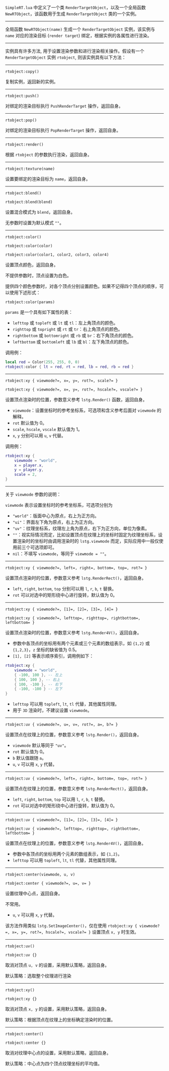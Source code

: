 `SimpleRT.lua` 中定义了一个类 `RenderTargetObject`，以及一个全局函数 `NewRTObject`，该函数用于生成 `RenderTargetObject` 类的一个实例。

---

全局函数 `NewRTObject(name)` 生成一个 `RenderTargetObject` 实例，该实例与 `name` 对应的渲染目标 (`render target`) 绑定，根据实例的各属性进行渲染。

---

实例具有许多方法, 用于设置渲染参数和进行渲染相关操作。假设有一个 `RenderTargetObject` 实例 `rtobject`, 则该实例具有以下方法：

---

`rtobject:copy()`

复制实例，返回新的实例。

---

`rtobject:push()`

对绑定的渲染目标执行 `PushRenderTarget` 操作，返回自身。

---

`rtobject:pop()`

对绑定的渲染目标执行 `PopRenderTarget` 操作，返回自身。

---

`rtobject:render()`

根据 `rtobject` 的参数执行渲染，返回自身。

---

`rtobject:texture(name)`

设置要绑定的渲染目标为 `name`，返回自身。

---

`rtobject:blend()`

`rtobject:blend(blend)`

设置混合模式为 `blend`，返回自身。

无参数时设置为默认模式 `""`。

---

`rtobject:color()`

`rtobject:color(color)`

`rtobject:color(color1, color2, color3, color4)`

设置顶点颜色，返回自身。

不提供参数时，顶点设置为白色。

提供四个颜色参数时，对各个顶点分别设置颜色。如果不记得四个顶点的顺序，可以使用下述形式：

`rtobject:color(params)`

`params` 是一个具有如下属性的表：

- `lefttop` 或 `topleft` 或 `lt` 或 `tl`：左上角顶点的颜色。
- `righttop` 或 `topright` 或 `rt` 或 `tr`：右上角顶点的颜色。
- `rightbottom` 或 `bottomright` 或 `rb` 或 `br`：右下角顶点的颜色。
- `leftbottom` 或 `bottomleft` 或 `lb` 或 `bl`：左下角顶点的颜色。

调用例：
```lua
local red = Color(255, 255, 0, 0)
rtobject:color { lt = red, rt = red, lb = red, rb = red }
```

---

`rtobject:xy { viewmode?=, x=, y=, rot?=, scale?= }`

`rtobject:xy { viewmode?=, x=, y=, rot?=, hscale?=, vscale?= }`

设置顶点渲染时的位置，参数意义参考 `lstg.Render()` 函数，返回自身。

- `viewmode`：设置坐标时的参考坐标系，可选项和含义参考后面对 `viewmode` 的解释。
- `rot` 默认值为 0。
- `scale`, `hscale`, `vscale` 默认值为 1。
- `x`, `y` 分别可以用 `u`, `v` 代替。

调用例：
```lua
rtobject:xy {
    viewmode = "world",
    x = player.x,
    y = player.y,
    scale = 2,
}
```

---

关于 `viewmode` 参数的说明：

`viewmode` 表示设置坐标时的参考坐标系，可选项分别为

- `"world"`：版面中心为原点，右上为正方向。
- `"ui"`：界面左下角为原点，右上为正方向。
- `"uv"`：纹理坐标系，纹理左上角为原点，右下为正方向，单位为像素。
- `""`：视实际情况而定，比如设置顶点在纹理上的坐标时固定为纹理坐标系，设置渲染时的坐标时由调用渲染时的 `lstg.viewmode` 而定，实际应用中一般仅使用前三个可选项即可。
- `nil`：不填写 `viewmode`，等同于 `viewmode = ""`。

---

`rtobject:xy { viewmode?=, left=, right=, bottom=, top=, rot?= }`

设置顶点渲染时的位置，参数意义参考 `lstg.RenderRect()`，返回自身。

- `left`, `right`, `bottom`, `top` 分别可以用 `l`, `r`, `b`, `t` 替换。
- `rot` 可以对选中的矩形绕中心进行旋转，默认值为 0。

---

`rtobject:xy { viewmode?=, [1]=, [2]=, [3]=, [4]= }`

`rtobject:xy { viewmode?=, lefttop=, righttop=, rightbottom=, leftbottom= }`

设置顶点渲染时的位置，参数意义参考 `lstg.Render4V()`，返回自身。

- 参数中各顶点的坐标用有两个元素或三个元素的数组表示，如 `{1,2}` 或 `{1,2,3}`，`z` 坐标的缺省值为 0.5。
- `[1], [2]` 等表示顺序索引，调用例如下：
```lua
rtobject:xy {
    viewmode = "world",
    { -100, 100 }, -- 左上
    { 100, 100 }, -- 右上
    { 100, -100 }, -- 右下
    { -100, -100 } -- 左下
}
```
- `lefttop` 可以用 `topleft`, `lt`, `tl` 代替，其他属性同理。
- 用于 `3D` 渲染时，不建议设置 `viewmode`。

---

`rtobject:uv { viewmode?=, u=, v=, rot?=, a=, b?= }`

设置顶点在纹理上的位置，参数意义参考 `lstg.Render()`，返回自身。

- `viewmode` 默认等同于 `"uv"`。
- `rot` 默认值为 0。
- `b` 默认值跟随 `a`。
- `u`, `v` 可以用 `x`, `y` 代替。

---

`rtobject:uv { viewmode?=, left=, right=, bottom=, top=, rot?= }`

设置顶点在纹理上的位置，参数意义参考 `lstg.RenderRect()`，返回自身。

- `left`, `right`, `bottom`, `top` 可以用 `l`, `r`, `b`, `t` 替换。
- `rot` 可以对选中的矩形绕中心进行旋转，默认值为 0。

---

`rtobject:uv { viewmode?=, [1]=, [2]=, [3]=, [4]= }`

`rtobject:uv { viewmode?=, lefttop=, righttop=, rightbottom=, leftbottom= }`

设置顶点在纹理上的位置，参数意义参考 `lstg.Render4V()`，返回自身。

- 参数中各顶点的坐标用两个元素的数组表示，如 `{1,2}`。
- `lefttop` 可以用 `topleft`, `lt`, `tl` 代替，其他属性同理。

---

`rtobject:center(viewmode, u, v)`

`rtobject:center { viewmode?=, u=, v= }`

设置纹理中心点，返回自身。

不常用。

- `u`, `v` 可以用 `x`, `y` 代替。

该方法作用类似 `lstg.SetImageCenter()`，仅在使用 `rtobject:xy { viewmode?=, x=, y=, rot?=, hscale?=, vscale?= }` 设置顶点 `x, y` 时生效。

---

`rtobject:uv()`

`rtobject:uv {}`

取消对顶点 `u, v` 的设置，采用默认策略，返回自身。

默认策略：选取整个纹理进行渲染

---

`rtobject:xy()`

`rtobject:xy {}`

取消对顶点 `x, y` 的设置，采用默认策略，返回自身。

默认策略：根据顶点在纹理上的坐标确定渲染时的位置。

---

`rtobject:center()`

`rtobject:center {}`

取消对纹理中心点的设置，采用默认策略，返回自身。

默认策略：中心点为四个顶点纹理坐标的平均值。
